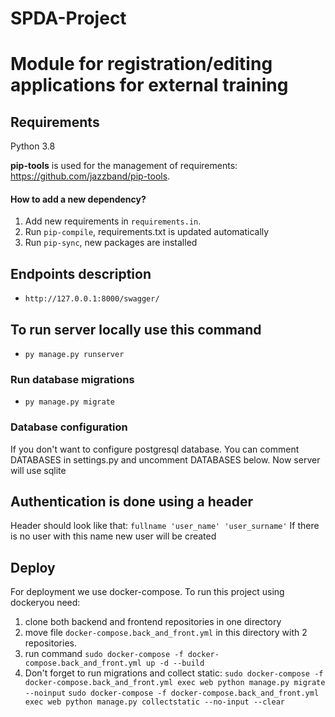 # SPDA-Project
# Module for registration/editing applications for external training

## Requirements

Python 3.8

**pip-tools** is used for the management of requirements: https://github.com/jazzband/pip-tools.

#### How to add a new dependency?

1. Add new requirements in `requirements.in`.
2. Run ``pip-compile``, requirements.txt is updated automatically
3. Run ``pip-sync``, new packages are installed

## Endpoints description
* `http://127.0.0.1:8000/swagger/`

## To run server locally use this command
* `py manage.py runserver`
### Run database migrations
* `py manage.py migrate`

### Database configuration
If you don't want to configure postgresql database. You can comment DATABASES in settings.py and uncomment DATABASES below. Now server will use sqlite 

## Authentication is done using a header
Header should look like that: `fullname 'user_name' 'user_surname'`
If there is no user with this name new user will be created

## Deploy
For deployment we use docker-compose. To run this project using dockeryou need:
1. clone both backend and frontend repositories in one directory
2. move file `docker-compose.back_and_front.yml` in this directory with 2 repositories.
3. run command `sudo docker-compose -f docker-compose.back_and_front.yml up -d --build`
4. Don't forget to run migrations and collect static:
`sudo docker-compose -f docker-compose.back_and_front.yml exec web python manage.py migrate --noinput`
`sudo docker-compose -f docker-compose.back_and_front.yml exec web python manage.py collectstatic --no-input --clear`
